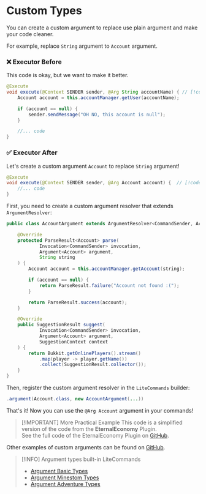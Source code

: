 # Custom Types

You can create a custom argument to replace use plain argument and make your code cleaner.

For example, replace `String` argument to `Account` argument.

### ❌ Executor Before

This code is okay, but we want to make it better.

```java
@Execute
void execute(@Context SENDER sender, @Arg String accountName) { // [!code focus]
    Account account = this.accountManager.getUser(accountName);

    if (account == null) {
        sender.sendMessage("OH NO, this account is null");
    }

    //... code
}
```

### ✅ Executor After

Let's create a custom argument `Account` to replace `String` argument!

```java
@Execute
void execute(@Context SENDER sender, @Arg Account account) {  // [!code focus]
    //... code
}
```

First, you need to create a custom argument resolver that extends `ArgumentResolver`:

```java
public class AccountArgument extends ArgumentResolver<CommandSender, Account> {

    @Override
    protected ParseResult<Account> parse(
            Invocation<CommandSender> invocation,
            Argument<Account> argument,
            String string
    ) {
        Account account = this.accountManager.getAccount(string);

        if (account == null) {
            return ParseResult.failure("Account not found :(");
        }

        return ParseResult.success(account);
    }

    @Override
    public SuggestionResult suggest(
            Invocation<CommandSender> invocation,
            Argument<Account> argument,
            SuggestionContext context
    ) {
        return Bukkit.getOnlinePlayers().stream()
            .map(player -> player.getName())
            .collect(SuggestionResult.collector());
    }
}
```

Then, register the custom argument resolver in the `LiteCommands` builder:

```java
.argument(Account.class, new AccountArgument(...))
```

That's it! Now you can use the `@Arg Account` argument in your commands!

> [!IMPORTANT] More Practical Example
> This code is a simplified version of the code from the **EternalEconomy** Plugin.  
> See the full code of the EternalEconomy Plugin on [GitHub](https://github.com/EternalCodeTeam/EternalEconomy).

Other examples of custom arguments can be found on [GitHub](https://github.com/Rollczi/LiteCommands/tree/master/examples/bukkit/src/main/java/dev/rollczi/example/bukkit/argument).
 
> [!INFO] Argument types built-in LiteCommands
> -   [Argument Basic Types](java-types) 
> -   [Argument Minestom Types](minestom-types) 
> -   [Argument Adventure Types](adventure-types) 